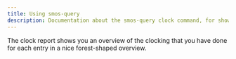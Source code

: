 ```yaml
---
title: Using smos-query
description: Documentation about the smos-query clock command, for showing where you have spent your time
---
```


The clock report shows you an overview of the clocking that you have done for each entry in a nice forest-shaped overview.

